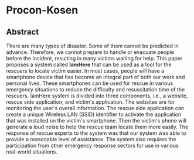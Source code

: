 # Procon-Kosen

## Abstract

There are many types of disaster. Some of them cannot be predicted in advance. Therefore, we cannot prepare to handle or evacuate people before the incident, resulting in many victims waiting for help. This paper proposes a system called **IamHere** that can be used as a tool for the rescuers to locate victim easier. In most cases, people will have a smartphone device that has become an integral part of both our work and personal lives. These smartphones can be used for rescue in various emergency situations to reduce the difficulty and resuscitation time of the rescuers. IamHere system is divided into three components, i.e., a website, rescue side application, and victim's application. The websites are for monitoring the user's overall information. The rescue side application can create a unique Wireless LAN (SSID) identifier to activate the application that was installed on the victim's smartphone. Then the victim's phone will generate a loud noise to help the rescue team locate them more easily. The response of rescue experts to the system was that our system was able to provide a reasonable level of assistance. The system also requires the participation from other emergency response sectors for use in various real-world situations.
